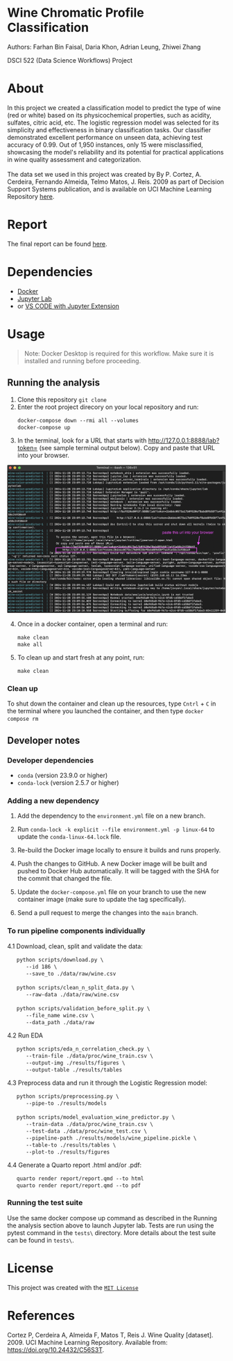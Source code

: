 # Wine Chromatic Profile Classification
Authors: Farhan Bin Faisal, Daria Khon, Adrian Leung, Zhiwei Zhang

DSCI 522 (Data Science Workflows) Project

# About
In this project we created a classification model to predict the type of wine (red or white) based on its physicochemical properties, such as acidity, sulfates, citric acid, etc. The logistic regression model was selected for its simplicity and effectiveness in binary classification tasks. Our classifier demonstrated excellent performance on unseen data, achieving test accuracy of 0.99. Out of 1,950 instances, only 15 were misclassified, showcasing the model's reliability and its potential for practical applications in wine quality assessment and categorization.
<br> <br>
The data set we used in this project was created by By P. Cortez, A. Cerdeira, Fernando Almeida, Telmo Matos, J. Reis. 2009 as part of Decision Support Systems publication, and is available on UCI Machine Learning Repository [here](https://archive.ics.uci.edu/dataset/186/wine+quality). 

# Report
The final report can be found [here](https://ubc-mds.github.io/DSCI522-2425-22-wine-chromatic-profile/).

# Dependencies
- [Docker](https://www.docker.com/)
- [Jupyter Lab](https://jupyter.org/)
- or [VS CODE with Jupyter Extension](https://marketplace.visualstudio.com/items?itemName=ms-toolsai.jupyter)

# Usage
> Note: Docker Desktop is required for this workflow. Make sure it is installed and running before proceeding.
## Running the analysis

1. Clone this repository `git clone`
2. Enter the root project direcory on your local repository and run:  
    ```
    docker-compose down --rmi all --volumes
    docker-compose up
    ```
3. In the terminal, look for a URL that starts with http://127.0.0.1:8888/lab?token= (see sample terminal output below). Copy and paste that URL into your browser.
<img src="img/docker_instructions.png" width=600>

4. Once in a docker container, open a terminal and run:
   ```
   make clean
   make all
   ```
5. To clean up and start fresh at any point, run:
   ```
   make clean
   ```

### Clean up

To shut down the container and clean up the resources, 
type `Cntrl` + `C` in the terminal
where you launched the container, and then type `docker compose rm`

## Developer notes

### Developer dependencies
- `conda` (version 23.9.0 or higher)
- `conda-lock` (version 2.5.7 or higher)

### Adding a new dependency

1. Add the dependency to the `environment.yml` file on a new branch.

2. Run `conda-lock -k explicit --file environment.yml -p linux-64` to update the `conda-linux-64.lock` file.

2. Re-build the Docker image locally to ensure it builds and runs properly.

3. Push the changes to GitHub. A new Docker
   image will be built and pushed to Docker Hub automatically.
   It will be tagged with the SHA for the commit that changed the file.

4. Update the `docker-compose.yml` file on your branch to use the new
   container image (make sure to update the tag specifically).

5. Send a pull request to merge the changes into the `main` branch. 

### To run pipeline components individually

4.1 Download, clean, split and validate the data:
```
   python scripts/download.py \
      --id 186 \
      --save_to ./data/raw/wine.csv

   python scripts/clean_n_split_data.py \
      --raw-data ./data/raw/wine.csv
   
   python scripts/validation_before_split.py \
      --file_name wine.csv \
      --data_path ./data/raw

```
4.2 Run EDA
```
   python scripts/eda_n_correlation_check.py \
      --train-file ./data/proc/wine_train.csv \
      --output-img ./results/figures \
      --output-table ./results/tables
```
4.3 Preprocess data and run it through the Logistic Regression model:
```
   python scripts/preprocessing.py \
      --pipe-to ./results/models

   python scripts/model_evaluation_wine_predictor.py \
      --train-data ./data/proc/wine_train.csv \
      --test-data ./data/proc/wine_test.csv \
      --pipeline-path ./results/models/wine_pipeline.pickle \
      --table-to ./results/tables \
      --plot-to ./results/figures
```
4.4 Generate a Quarto report .html and/or .pdf:
```
   quarto render report/report.qmd --to html
   quarto render report/report.qmd --to pdf
```

### Running the test suite
Use the same docker compose up command as described in the Running the analysis section above to launch Jupyter lab. Tests are run using the pytest command in the `tests\` directory. More details about the test suite can be found in `tests\`.


# License
This project was created with the [`MIT License`](LICENSE.md)

# References
Cortez P, Cerdeira A, Almeida F, Matos T, Reis J. Wine Quality [dataset]. 2009. UCI Machine Learning Repository. Available from: https://doi.org/10.24432/C56S3T.
